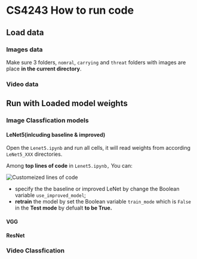 # CS4243 How to run code

## Load data

### Images data

Make sure 3 folders, `nomral`, `carrying` and `threat` folders with images are place **in the current directory**.

### Video data



## Run with Loaded model weights

### Image Classfication models

#### LeNet5(inlcuding baseline & improved)

Open the `Lenet5.ipynb` and run all cells, it will read weights from according `LeNet5_XXX` directories. 

Among **top lines of code** in `Lenet5.ipynb,` You can:

![Customeized lines of code](https://tva1.sinaimg.cn/large/008vxvgGgy1h83lnnrnbzj31d80e075w.jpg)

- specify the the baseline or improved LeNet by change the Boolean variable `use_improved_model`;
- **retrain** the model by set the Boolean variable `train_mode` which is `False` in the **Test mode** by defualt **to be True.**

#### VGG



#### ResNet



### Video Classfication

